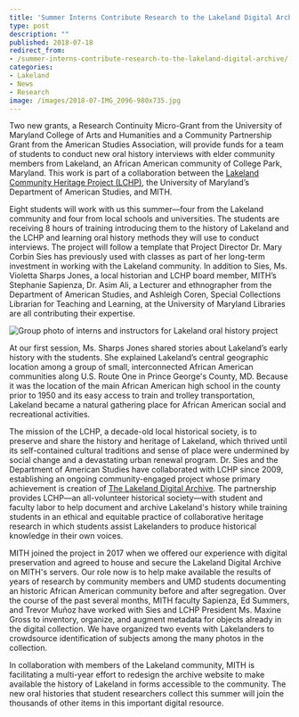 ```yaml
---
title: 'Summer Interns Contribute Research to the Lakeland Digital Archive'
type: post
description: ""
published: 2018-07-18
redirect_from: 
- /summer-interns-contribute-research-to-the-lakeland-digital-archive/
categories:
- Lakeland
- News
- Research
image: /images/2018-07-IMG_2096-980x735.jpg
---
```

Two new grants, a Research Continuity Micro-Grant from the University of Maryland College of Arts and Humanities and a Community Partnership Grant from the American Studies Association, will provide funds for a team of students to conduct new oral history interviews with elder community members from Lakeland, an African American community of College Park, Maryland. This work is part of a collaboration between the [Lakeland Community Heritage Project (LCHP)](https://lakelandchp.com/), the University of Maryland’s Department of American Studies, and MITH.

Eight students will work with us this summer—four from the Lakeland community and four from local schools and universities. The students are receiving 8 hours of training introducing them to the history of Lakeland and the LCHP and learning oral history methods they will use to conduct interviews. The project will follow a template that Project Director Dr. Mary Corbin Sies has previously used with classes as part of her long-term investment in working with the Lakeland community. In addition to Sies, Ms. Violetta Sharps Jones, a local historian and LCHP board member, MITH’s Stephanie Sapienza, Dr. Asim Ali, a Lecturer and ethnographer from the Department of American Studies, and Ashleigh Coren, Special Collections Librarian for Teaching and Learning, at the University of Maryland Libraries are all contributing their expertise.

![Group photo of interns and instructors for Lakeland oral history project](/images/2018-07-IMG_2096-980x735.jpg)

At our first session, Ms. Sharps Jones shared stories about Lakeland’s early history with the students. She explained Lakeland’s central geographic location among a group of small, interconnected African American communities along U.S. Route One in Prince George's County, MD. Because it was the location of the main African American high school in the county prior to 1950 and its easy access to train and trolley transportation, Lakeland became a natural gathering place for African American social and recreational activities.

The mission of the LCHP, a decade-old local historical society, is to preserve and share the history and heritage of Lakeland, which thrived until its self-contained cultural traditions and sense of place were undermined by social change and a devastating urban renewal program. Dr. Sies and the Department of American Studies have collaborated with LCHP since 2009, establishing an ongoing community-engaged project whose primary achievement is creation of [The Lakeland Digital Archive](https://lakeland.umd.edu/). The partnership provides LCHP—an all-volunteer historical society—with student and faculty labor to help document and archive Lakeland's history while training students in an ethical and equitable practice of collaborative heritage research in which students assist Lakelanders to produce historical knowledge in their own voices.

MITH joined the project in 2017 when we offered our experience with digital preservation and agreed to house and secure the Lakeland Digital Archive on MITH's servers. Our role now is to help make available the results of years of research by community members and UMD students documenting an historic African American community before and after segregation. Over the course of the past several months, MITH faculty Sapienza, Ed Summers, and Trevor Muñoz have worked with Sies and LCHP President Ms. Maxine Gross to inventory, organize, and augment metadata for objects already in the digital collection. We have organized two events with Lakelanders to crowdsource identification of subjects among the many photos in the collection.

In collaboration with members of the Lakeland community, MITH is facilitating a multi-year effort to redesign the archive website to make available the history of Lakeland in forms accessible to the community. The new oral histories that student researchers collect this summer will join the thousands of other items in this important digital resource.
